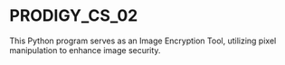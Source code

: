 # PRODIGY_CS_02
This Python program serves as an Image Encryption Tool, utilizing pixel manipulation to enhance image security.

